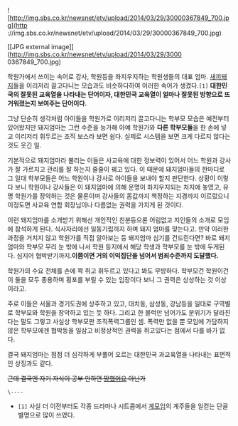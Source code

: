 ![http://img.sbs.co.kr/newsnet/etv/upload/2014/03/29/30000367849_700.jpg](http
://img.sbs.co.kr/newsnet/etv/upload/2014/03/29/30000367849_700.jpg)

[[JPG external image]](http://img.sbs.co.kr/newsnet/etv/upload/2014/03/29/3000
0367849_700.jpg)

학원가에서 쓰이는 속어로 강사, 학원등을 좌지우지하는 학원생들의 대표 엄마.
[새끼돼지](%EC%83%88%EB%81%BC%EB%8F%BC%EC%A7%80.md)들을 이리저리 끌고다니는 모습과도 비슷하다하여
이러한 속어가 생겼다.`[1]` **대한민국의 잘못된 교육열을 나타내는 단어이자, 대한민국 교육열이 얼마나 잘못된 방향으로 뜨거워졌는지
보여주는 단어이다.**

그냥 단순히 생각처럼 아이들을 학원가로 이리저리 끌고다니는 학부모 모습은 예전부터 있어왔지만 돼지엄마는 그런 수준을 능가해 아예 학원가와
**다른 학부모들**을 한 손에 넣고 이리저리 휘두르는 조직 보스라 보면 쉽다. 실제로 시스템을 보면 크게 다르지 않다는 것도 웃긴 일.

기본적으로 돼지엄마라 불리는 이들은 사교육에 대한 정보력이 있어서 어느 학원과 강사가 잘 가르치고 관리를 잘 하는지 줄줄이 꿰고 있다. 이
때문에 돼지엄마들의 한마디로 그 일대 학부모들은 어느 학원이나 강사로 아이들을 보내야 할지 판단한다. 상황이 이렇다 보니 학원이나 강사들은
이 돼지엄마에 의해 운명이 좌지우지되는 처지에 놓였고, 유명 학원가를 장악하는 것은 물론이며 강사들의 몸값까지 책정하는 지경까지 이르렀으니
이정도면 사교육 연합 회장님이나 다름없는 권력을 가지게 된 것이다.

이런 돼지엄마를 소개받기 위해선 개인적인 친분등으론 어림없고 지인들의 소개로 모임에 참석하게 된다. 식사자리에선 일동기립까지 하며 돼지
엄마를 맞는다고. 만약 이러한 과정을 거치지 않고 학원가를 직접 알아보는 둥 돼지엄마 심기를 건드린다면? 바로 돼지엄마와 학부모 무리 눈
밖에 나서 학원 등지에서 해당 학생과 학부모를 눈 밖에 두게된다. 심지어 협박받기까지.**이쯤이면 거의 이익집단을 넘어서 범죄수준까지
도달했다.**

학원가의 수요 전체를 손에 꽉 쥐고 휘두르고 있다고 봐도 무방하다. 학부모건 학원이건 이 둘을 모두 종용하며 횡포를 부릴 수 있는 입장이다
보니 그 권력은 상상하는 것 이상이라고.

주로 이들은 서울과 경기도권에 상주하고 있고, 대치동, 삼성동, 강남등을 일대로 구역별로 학부모와 학원을 장악하고 있는 듯 하다. 그리고 한
블럭만 넘어가도 분위기가 달라진다는 말도 그렇고 사실상 학부모판 조직폭력그룹인 셈. 폭력만 없을 뿐 모임에 가담하지 않은 학부모에겐 협박등을
일삼고 비정상적인 권력을 쥐고있다는 점에서 다를 바가 없다.

결국 돼지엄마는 점점 더 심각하게 부풀어 오르는 대한민국 과교육열을 나타내는 표면적인 상징과도 같다.

<del>근데 결국엔 자기 자식이 공부 안하면 [망했어요](%EB%A7%9D%ED%96%88%EC%96%B4%EC%9A%94.md)
아닌가</del>

`\----`

  * `[1]` 사실 더 이전부터도 각종 드라마나 시트콤에서 [계모임](%EA%B3%84%EB%AA%A8%EC%9E%84.md)의 계주들을 일컫는 단골 별명으로 많이 쓰였다.

